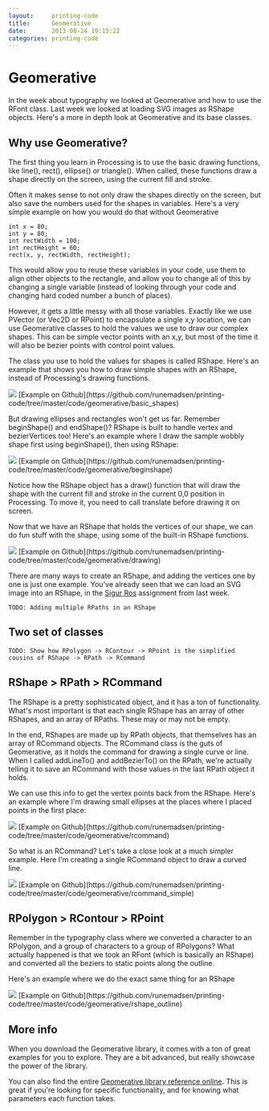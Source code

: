 ```yaml
---
layout:     printing-code
title:      Geomerative
date:       2013-08-24 19:15:22
categories: printing-code
---
```



Geomerative
===========

In the week about typography we looked at Geomerative and how to use the RFont class. Last week we looked at loading SVG images as RShape objects. Here's a more in depth look at Geomerative and its base classes.

Why use Geomerative?
--------------------

The first thing you learn in Processing is to use the basic drawing functions, like line(), rect(), ellipse() or triangle(). When called, these functions draw a shape directly on the screen, using the current fill and stroke.

Often it makes sense to not only draw the shapes directly on the screen, but also save the numbers used for the shapes in variables. Here's a very simple example on how you would do that without Geomerative

	int x = 80;
	int y = 80;
	int rectWidth = 100;
	int rectHeight = 60;
	rect(x, y, rectWidth, rectHeight);

This would allow you to reuse these variables in your code, use them to align other objects to the rectangle, and allow you to change all of this by changing a single variable (instead of looking through your code and changing hard coded number a bunch of places).

However, it gets a little messy with all those variables. Exactly like we use PVector (or Vec2D or RPoint) to encapsulate a single x,y location, we can use Geomerative classes to hold the values we use to draw our complex shapes. This can be simple vector points with an x,y, but most of the time it will also be bezier points with control point values.

The class you use to hold the values for shapes is called RShape. Here's an example that shows you how to draw simple shapes with an RShape, instead of Processing's drawing functions.

<img src="{% asset_path printing-code/geomerative/basic_shapes_small.jpg %}" data-slideshow="{% asset_path printing-code/geomerative/basic_shapes.png %}" />
[Example on Github](https://github.com/runemadsen/printing-code/tree/master/code/geomerative/basic_shapes)

But drawing ellipses and rectangles won't get us far. Remember beginShape() and endShape()? RShape is built to handle vertex and bezierVertices too! Here's an example where I draw the sample wobbly shape first using beginShape(), then using RShape: 

<img src="{% asset_path printing-code/geomerative/beginshape_small.jpg %}" data-slideshow="{% asset_path printing-code/geomerative/beginshape.png %}" />
[Example on Github](https://github.com/runemadsen/printing-code/tree/master/code/geomerative/beginshape)

Notice how the RShape object has a draw() function that will draw the shape with the current fill and stroke in the current 0,0 position in Processing. To move it, you need to call translate before drawing it on screen.

Now that we have an RShape that holds the vertices of our shape, we can do fun stuff with the shape, using some of the built-in RShape functions.

<img src="{% asset_path printing-code/geomerative/drawing_small.jpg %}" data-slideshow="{% asset_path printing-code/geomerative/drawing.png %}" />
[Example on Github](https://github.com/runemadsen/printing-code/tree/master/code/geomerative/drawing)

There are many ways to create an RShape, and adding the vertices one by one is just one example. You've already seen that we can load an SVG image into an RShape, in the [Sigur Ros](https://github.com/runemadsen/printing-code/tree/master/code/homework/sigur_ros) assignment from last week.

	TODO: Adding multiple RPaths in an RShape

Two set of classes
------------------

	TODO: Show how RPolygon -> RContour -> RPoint is the simplified cousins of RShape -> RPath -> RCommand 


RShape > RPath > RCommand
-------------------------

The RShape is a pretty sophisticated object, and it has a ton of functionality. What's most important is that each single RShape has  an array of other RShapes, and an array of RPaths. These may or may not be empty.

In the end, RShapes are made up by RPath objects, that themselves has an array of RCommand objects. The RCommand class is the guts of Geomerative, as it holds the command for drawing a single curve or line. When I called addLineTo() and addBezierTo() on the RPath, we're actually telling it to save an RCommand with those values in the last RPath object it holds.

We can use this info to get the vertex points back from the RShape. Here's an example where I'm drawing small ellipses at the places where I placed points in the first place:

<img src="{% asset_path printing-code/geomerative/rcommand_small.jpg %}" data-slideshow="{% asset_path printing-code/geomerative/rcommand.png %}" />
[Example on Github](https://github.com/runemadsen/printing-code/tree/master/code/geomerative/rcommand)

So what is an RCommand? Let's take a close look at a much simpler example. Here I'm creating a single RCommand object to draw a curved line.

<img src="{% asset_path printing-code/geomerative/rcommand_simple_small.jpg %}" data-slideshow="{% asset_path printing-code/geomerative/rcommand_simple.png %}" />
[Example on Github](https://github.com/runemadsen/printing-code/tree/master/code/geomerative/rcommand_simple)


RPolygon > RContour > RPoint
----------------------------

Remember in the typography class where we converted a character to an RPolygon, and a group of characters to a group of RPolygons? What actually happened is that we took an RFont (which is basically an RShape) and converted all the beziers to static points along the outline.

Here's an example where we do the exact same thing for an RShape 

<img src="{% asset_path printing-code/geomerative/rshape_outline_small.jpg %}" data-slideshow="{% asset_path printing-code/geomerative/rshape_outline.png %}" />
[Example on Github](https://github.com/runemadsen/printing-code/tree/master/code/geomerative/rshape_outline)


More info
---------

When you download the Geomerative library, it comes with a ton of great examples for you to explore. They are a bit advanced, but really showcase the power of the library.

You can also find the entire [Geomerative library reference online](http://www.ricardmarxer.com/geomerative/documentation/index.html). This is great if you're looking for specific functionality, and for knowing what parameters each function takes.